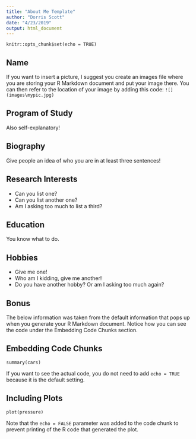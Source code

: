 ```yaml
---
title: "About Me Template"
author: "Dorris Scott"
date: "4/23/2019"
output: html_document
---
```


```{r setup, include=FALSE}
knitr::opts_chunk$set(echo = TRUE)
```
## Name 
If you want to insert a picture, I suggest you create an images file where you are storing your R Markdown document and put your image there. You can then refer to the location of your image by 
adding this code:
`![](images\mypic.jpg)`

## Program of Study
Also self-explanatory!

## Biography
Give people an idea of who you are in at least three sentences!

## Research Interests
- Can you list one?
- Can you list another one?
- Am I asking too much to list a third?

## Education
You know what to do.

## Hobbies
- Give me one!
- Who am I kidding, give me another!
- Do you have another hobby? Or am I asking too much again?

## Bonus
The below information was taken from the default information that pops up when you generate your R Markdown document. Notice how you can see the code under the Embedding Code Chunks section. 

## Embedding Code Chunks

```{r cars}
summary(cars)
```
If you want to see the actual code, you do not need to add `echo = TRUE` because it is the default setting.


## Including Plots

```{r pressure, echo=FALSE}
plot(pressure)
```

Note that the `echo = FALSE` parameter was added to the code chunk to prevent printing of the R code that generated the plot.

